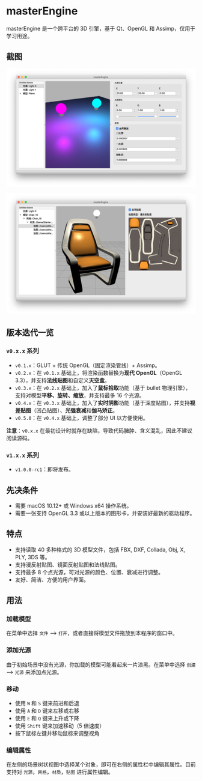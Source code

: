 # masterEngine

masterEngine 是一个跨平台的 3D 引擎，基于 Qt、OpenGL 和 Assimp，仅用于学习用途。

## 截图

![](screenshots/screenshot0.jpg)

![](screenshots/screenshot1.jpg)

## 版本迭代一览

### `v0.x.x` 系列

* `v0.1.x`：GLUT + 传统 OpenGL（固定渲染管线）+ Assimp。
* `v0.2.x`：在 `v0.1.x` 基础上，将渲染函数替换为**现代 OpenGL**（OpenGL 3.3），并支持**法线贴图**和自定义**天空盒**。
* `v0.3.x`：在 `v0.2.x` 基础上，加入了**鼠标拾取**功能（基于 bullet 物理引擎），支持对模型**平移、旋转、缩放**，并支持最多 16 个光源。
* `v0.4.x`：在 `v0.3.x` 基础上，加入了**实时阴影**功能（基于深度贴图），并支持**视差贴图**（凹凸贴图）、**光强衰减**和**伽马矫正**。
* `v0.5.0`：在 `v0.4.x` 基础上，调整了部分 UI 以方便使用。

**注意**：`v0.x.x` 在最初设计时就存在缺陷，导致代码臃肿、含义混乱，因此不建议阅读源码。

### `v1.x.x` 系列

* `v1.0.0-rc1`：即将发布。

## 先决条件

* 需要 macOS 10.12+ 或 Windows x64 操作系统。
* 需要一张支持 OpenGL 3.3 或以上版本的图形卡，并安装好最新的驱动程序。

## 特点

* 支持读取 40 多种格式的 3D 模型文件，包括 FBX, DXF, Collada, Obj, X, PLY, 3DS 等。
* 支持漫反射贴图、镜面反射贴图和法线贴图。
* 支持最多 8 个点光源，可对光源的颜色、位置、衰减进行调整。
* 友好、简洁、方便的用户界面。

## 用法

### 加载模型

在菜单中选择 `文件` --> `打开`，或者直接将模型文件拖放到本程序的窗口中。

### 添加光源

由于初始场景中没有光源，你加载的模型可能看起来一片漆黑。在菜单中选择 `创建` --> `光源` 来添加点光源。

### 移动

* 使用 `W` 和 `S` 键来前进和后退
* 使用 `A` 和 `D` 键来左移或右移
* 使用 `E` 和 `Q` 键来上升或下降
* 使用 `Shift` 键来加速移动（5 倍速度）
* 按下鼠标左键并移动鼠标来调整视角

### 编辑属性

在左侧的场景树状视图中选择某个对象，即可在右侧的属性栏中编辑其属性。目前支持对 `光源`，`网格`，`材质`，`贴图` 进行属性编辑。